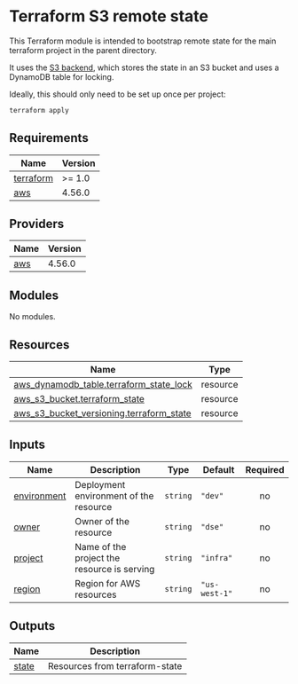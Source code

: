 # Terraform S3 remote state

This Terraform module is intended to bootstrap remote state for the main terraform
project in the parent directory.

It uses the [S3 backend](https://developer.hashicorp.com/terraform/language/settings/backends/s3),
which stores the state in an S3 bucket and uses a DynamoDB table for locking.

Ideally, this should only need to be set up once per project:

```bash
terraform apply
```

<!-- BEGIN_TF_DOCS -->
## Requirements

| Name | Version |
|------|---------|
| <a name="requirement_terraform"></a> [terraform](#requirement\_terraform) | >= 1.0 |
| <a name="requirement_aws"></a> [aws](#requirement\_aws) | 4.56.0 |

## Providers

| Name | Version |
|------|---------|
| <a name="provider_aws"></a> [aws](#provider\_aws) | 4.56.0 |

## Modules

No modules.

## Resources

| Name | Type |
|------|------|
| [aws_dynamodb_table.terraform_state_lock](https://registry.terraform.io/providers/hashicorp/aws/4.56.0/docs/resources/dynamodb_table) | resource |
| [aws_s3_bucket.terraform_state](https://registry.terraform.io/providers/hashicorp/aws/4.56.0/docs/resources/s3_bucket) | resource |
| [aws_s3_bucket_versioning.terraform_state](https://registry.terraform.io/providers/hashicorp/aws/4.56.0/docs/resources/s3_bucket_versioning) | resource |

## Inputs

| Name | Description | Type | Default | Required |
|------|-------------|------|---------|:--------:|
| <a name="input_environment"></a> [environment](#input\_environment) | Deployment environment of the resource | `string` | `"dev"` | no |
| <a name="input_owner"></a> [owner](#input\_owner) | Owner of the resource | `string` | `"dse"` | no |
| <a name="input_project"></a> [project](#input\_project) | Name of the project the resource is serving | `string` | `"infra"` | no |
| <a name="input_region"></a> [region](#input\_region) | Region for AWS resources | `string` | `"us-west-1"` | no |

## Outputs

| Name | Description |
|------|-------------|
| <a name="output_state"></a> [state](#output\_state) | Resources from terraform-state |
<!-- END_TF_DOCS -->
